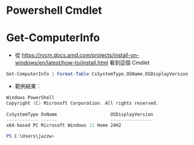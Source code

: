 # Powershell Cmdlet

# Get-ComputerInfo

- 從 https://rocm.docs.amd.com/projects/install-on-windows/en/latest/how-to/install.html 看到這個 Cmdlet

```powershell
Get-ComputerInfo | Format-Table CsSystemType,OSName,OSDisplayVersion
```

- 範例結果：
```powershell
Windows PowerShell
Copyright (C) Microsoft Corporation. All rights reserved.
                                                                                                                                                            Install the latest PowerShell for new features and improvements! https://aka.ms/PSWindows                                                                                                                                                                                                                               PS C:\Users\jazzw> Get-ComputerInfo | Format-Table CsSystemType,OSName,OSDisplayVersion
CsSystemType OsName                    OSDisplayVersion
------------ ------                    ----------------
x64-based PC Microsoft Windows 11 Home 24H2

PS C:\Users\jazzw>
```
